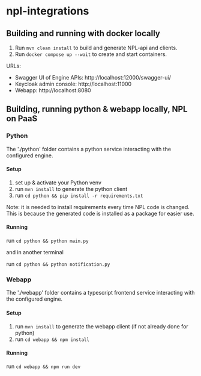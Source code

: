 # npl-integrations

## Building and running with docker locally

1. Run `mvn clean install` to build and generate NPL-api and clients.
2. Run `docker compose up --wait` to create and start containers.

URLs:
* Swagger UI of Engine APIs: http://localhost:12000/swagger-ui/
* Keycloak admin console: http://localhost:11000
* Webapp: http://localhost:8080

## Building, running python & webapp locally, NPL on PaaS

### Python

The './python' folder contains a python service interacting with the configured engine.

#### Setup

1. set up & activate your Python venv
2. run `mvn install` to generate the python client
3. run `cd python && pip install -r requirements.txt` 

Note: it is needed to install requirements every time NPL code is changed.
This is because the generated code is installed as a package for easier use.

#### Running

run `cd python && python main.py`

and in another terminal

run `cd python && python notification.py`

### Webapp

The './webapp' folder contains a typescript frontend service interacting with the configured engine.

#### Setup

1. run `mvn install` to generate the webapp client (if not already done for python)
2. run `cd webapp && npm install`

#### Running

run `cd webapp && npm run dev`
